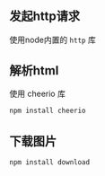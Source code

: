 #

## 发起http请求

使用node内置的 `http` 库

## 解析html

使用 cheerio 库

```bash
npm install cheerio
```

## 下载图片

```bash
npm install download
```
